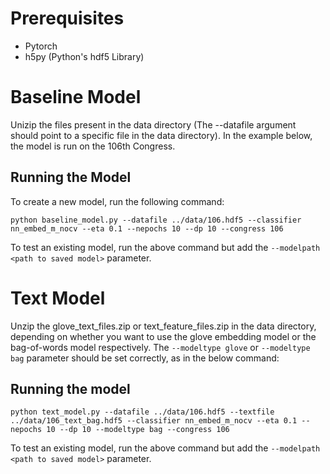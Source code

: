 # Prerequisites
* Pytorch
* h5py (Python's hdf5 Library)

# Baseline Model
Unizip the files present in the data directory (The --datafile argument should point to a specific file in the data directory). In the example below, the model is run on the 106th Congress.
## Running the Model
To create a new model, run the following command:
```
python baseline_model.py --datafile ../data/106.hdf5 --classifier nn_embed_m_nocv --eta 0.1 --nepochs 10 --dp 10 --congress 106
```
To test an existing model, run the above command but add the ``` --modelpath <path to saved model> ``` parameter.
# Text Model
Unzip the glove_text_files.zip or text_feature_files.zip in the data directory, depending on whether you want to use the glove embedding model or the bag-of-words model respectively. The ``` --modeltype glove ``` or ``` --modeltype bag ``` parameter should be set correctly, as in the below command:
## Running the model
```
python text_model.py --datafile ../data/106.hdf5 --textfile ../data/106_text_bag.hdf5 --classifier nn_embed_m_nocv --eta 0.1 --nepochs 10 --dp 10 --modeltype bag --congress 106
```
To test an existing model, run the above command but add the ``` --modelpath <path to saved model> ``` parameter.
